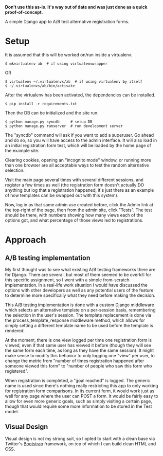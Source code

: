 **Don't use this as-is. It's way out of date and was just done as a quick proof-of-concept.**

A simple Django app to A/B test alternative registration forms.


Setup
=====

It is assumed that this will be worked on/run inside a virtualenv.

    $ mkvirtualenv ab  # if using virtualenvwrapper

OR

    $ virtualenv ~/.virtualenvs/ab  # if using virtualenv by itself
    $ ~/.virtualenvs/ab/bin/activate

After the virtualenv has been activated, the dependencies can be installed.

    $ pip install -r requirements.txt

Then the DB can be initialized and the site run.

    $ python manage.py syncdb     # setup DB
    $ python manage.py runserver  # run development server

The "syncdb" command will ask if you want to add a superuser. Go ahead
and do so, so you will have access to the admin interface. It will
also load in an initial registration form test, which will be loaded
by the home page of the example site.

Clearing cookies, opening an "incognito mode" window, or running more
than one browser are all acceptable ways to test the random
alternative selection.

Visit the main page several times with several different sessions, and
register a few times as well (the registration form doesn't actually
DO anything but log that a registration happened, it's just there as
an example of how templates can be swapped out with this system).

Now, log in as that same admin use created before, click the Admin
link at the top-right of the page, then from the admin site, click
"Tests". The test should be there, with numbers showing how many views
each of the options got, and what percentage of those views led to
registrations.


Approach
========

A/B testing implementation
--------------------------

My first thought was to see what existing A/B testing frameworks there
are for Django. There are several, but most of them seemed to be
overkill for this specific assignment, so I went with a simple
from-scratch implementation. In a real-life work situation I would
have discussed the options with other developers as well as any
potential users of the feature to determine more specifically what
they need before making the decision.

This A/B testing implementation is done with a custom Django
middleware which selects an alternative template on a per-session
basis, remembering the selection in the user's session. The template
replacement is done via the process_template_response middleware
method, which allows for simply setting a different template name to
be used before the template is rendered.

At the moment, there is one view logged per time one registration form
is viewed, even if that same user has viewed it before (though they
will see the same form each time, as long as they have the same
session). It might make sense to modify this behavior to only logging
one "view" per user, to change the metric from "number of times
registration happened after someone viewed this form" to "number of
people who saw this form who registered".

When registration is completed, a "goal reached" is logged. The
generic name is used since there's nothing really restricting this app
to only working for registration form comparisons. In its current
form, it would work just as well for any page where the user can POST
a form. It would be fairly easy to allow for even more generic goals,
such as simply visiting a certain page, though that would require some
more information to be stored in the Test model.

Visual Design
-------------

Visual design is not my strong suit, so I opted to start with a clean
base via Twitter's [Bootstrap][] framework, on top of which I can
build clean HTML and CSS.


[Bootstrap]: http://twitter.github.com/bootstrap/
